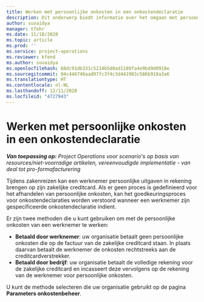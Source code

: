 ```yaml
---
title: Werken met persoonlijke onkosten in een onkostendeclaratie
description: Dit onderwerp biedt informatie over het omgaan met persoonlijke onkosten gemaakt door werknemers tijdens zakelijke reizen.
author: suvaidya
manager: tfehr
ms.date: 11/18/2020
ms.topic: article
ms.prod: ''
ms.service: project-operations
ms.reviewer: kfend
ms.author: suvaidya
ms.openlocfilehash: 68dc91db331c5214b5d0ad1109fa4e9bd9d0918e
ms.sourcegitcommit: 04c446746aad97fc3f4c3d441983c586b918a3a6
ms.translationtype: HT
ms.contentlocale: nl-NL
ms.lasthandoff: 12/11/2020
ms.locfileid: "4727943"
---
```

# <a name="work-with-personal-expenses-on-an-expense-report"></a>Werken met persoonlijke onkosten in een onkostendeclaratie

_**Van toepassing op:** Project Operations voor scenario's op basis van resources/niet-voorradige artikelen, vereenvoudigde implementatie - van deal tot pro-formafacturering_

Tijdens zakenreizen kan een werknemer persoonlijke uitgaven in rekening brengen op zijn zakelijke creditcard. Als er geen proces is gedefinieerd voor het afhandelen van persoonlijke onkosten, kan het goedkeuringsproces voor onkostendeclaraties worden verstoord wanneer een werknemer zijn gespecificeerde onkostendeclaratie indient.

Er zijn twee methoden die u kunt gebruiken om met de persoonlijke onkosten van een werknemer te werken:

  - **Betaald door werknemer**: uw organisatie betaalt geen persoonlijke onkosten die op de factuur van de zakelijke creditcard staan. In plaats daarvan betaalt de werknemer de onkosten rechtstreeks aan de creditcardverstrekker. 
  - **Betaald door bedrijf**: uw organisatie betaalt de volledige rekening voor de zakelijke creditcard en incasseert deze vervolgens op de rekening van de werknemer voor persoonlijke onkosten.

U kunt de methode selecteren die uw organisatie gebruikt op de pagina **Parameters onkostenbeheer**.
